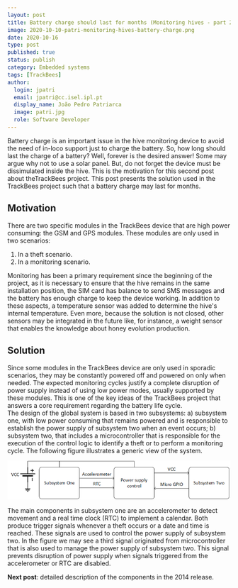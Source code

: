 ```yaml
---
layout: post
title: Battery charge should last for months (Monitoring hives - part 2)
image: 2020-10-10-patri-monitoring-hives-battery-charge.png
date: 2020-10-16
type: post
published: true
status: publish
category: Embedded systems
tags: [TrackBees]
author:
  login: jpatri
  email: jpatri@cc.isel.ipl.pt
  display_name: João Pedro Patriarca
  image: patri.jpg
  role: Software Developer
---
```


Battery charge is an important issue in the hive monitoring device to avoid the need of in-loco support just to charge the battery. So, how long should last the charge of a battery? Well, forever is the desired answer! Some may argue why not to use a solar panel. But, do not forget the device must be dissimulated inside the hive. This is the motivation for this second post about theTrackBees project. This post presents the solution used in the TrackBees project such that a battery charge may last for months.

## Motivation

There are two specific modules in the TrackBees device that are high power consuming: the GSM and GPS modules. These modules are only used in two scenarios:

1. In a theft scenario.
2. In a monitoring scenario.

Monitoring has been a primary requirement since the beginning of the project, as it is necessary to ensure that the hive remains in the same installation position, the SIM card has balance to send SMS messages and the battery has enough charge to keep the device working. In addition to these aspects, a temperature sensor was added to determine the hive's internal temperature. Even more, because the solution is not closed, other sensors may be integrated in the future like, for instance, a weight sensor that enables the knowledge about honey evolution production.

## Solution

Since some modules in the TrackBees device are only used in sporadic scenarios, they may be constantly powered off and powered on only when needed. The expected monitoring cycles justify a complete disruption of power supply instead of using low power modes, usually supported by these modules. This is one of the key ideas of the TrackBees project that answers a core requirement regarding the battery life cycle.  
The design of the global system is based in two subsystems: a) subsystem one, with low power consuming that remains powered and is responsible to establish the power supply of subsystem two when an event occurs; b) subsystem two, that includes a microcontroller that is responsible for the execution of the control logic to identify a theft or to perform a monitoring cycle. The following figure illustrates a generic view of the system.

![TrackBees as two subsystems and one power supply control](/assets/blog/2020-10-10-patri-monitoring-hives-battery-charge.png)

The main components in subsystem one are an accelerometer to detect movement and a real time clock (RTC) to implement a calendar. Both produce trigger signals whenever a theft occurs or a date and time is reached. These signals are used to control the power supply of subsystem two.
In the figure we may see a third signal originated from microcontroller that is also used to manage the power supply of subsystem two. This signal prevents disruption of power supply when signals triggered from the accelerometer or RTC are disabled.

**Next post**: detailed description of the components in the 2014 release.